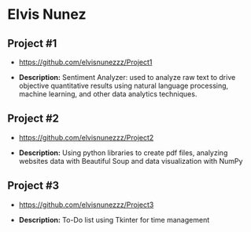 

# Elvis Nunez


## Project #1

- https://github.com/elvisnunezzz/Project1

- <b>Description:</b>  Sentiment Analyzer: used to analyze raw text to drive objective quantitative results using natural language processing, machine learning, and other data analytics techniques.


## Project #2

- https://github.com/elvisnunezzz/Project2

- <b>Description:</b> Using python libraries to create pdf files, analyzing websites data with Beautiful Soup and data visualization with NumPy


## Project #3

- https://github.com/elvisnunezzz/Project3

- <b>Description:</b>  To-Do list using Tkinter for time management


